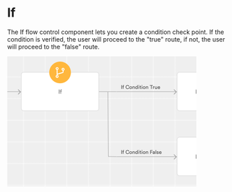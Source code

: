 # If

The If flow control component lets you create a condition check point. If the condition is verified, the user will proceed to the "true" route, if not, the user will proceed to the "false" route.

![](../../../.gitbook/assets/image%20%283%29.png)

